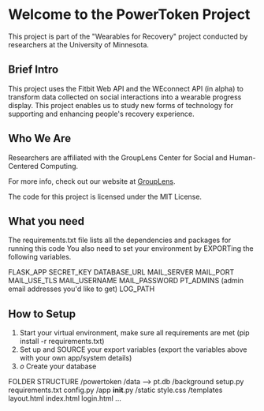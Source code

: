 # Welcome to the PowerToken Project

This project is part of the "Wearables for Recovery" project conducted by researchers at the University of Minnesota.


## Brief Intro

This project uses the Fitbit Web API and the WEconnect API (in alpha) to transform data collected on social interactions into a wearable progress display. This project enables us to study new forms of technology for supporting and enhancing people's recovery experience.


## Who We Are

Researchers are affiliated with the GroupLens Center for Social and Human-Centered Computing. 


For more info, check out our website at [GroupLens](https://grouplens.org).

The code for this project is licensed under the MIT License.

## What you need
The requirements.txt file lists all the dependencies and packages for running this code
You also need to set your environment by EXPORTing the following variables.

FLASK_APP
SECRET_KEY 
DATABASE_URL
MAIL_SERVER
MAIL_PORT
MAIL_USE_TLS
MAIL_USERNAME
MAIL_PASSWORD
PT_ADMINS (admin email addresses you'd like to get)
LOG_PATH

## How to Setup
1. Start your virtual environment, make sure all requirements are met (pip install -r requirements.txt)
2. Set up and SOURCE your export variables (export the variables above with your own app/system details)
3. _o_ Create your database 

FOLDER STRUCTURE
/powertoken
	/data --> pt.db
	/background
	setup.py 
	requirements.txt
	config.py 
    /app
        __init__.py
        /static
            style.css
        /templates
            layout.html
            index.html
            login.html
            ... 